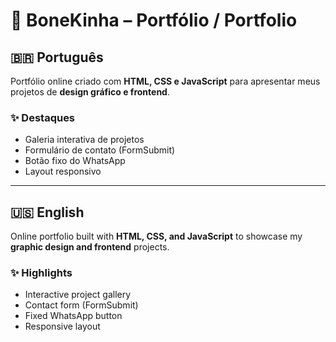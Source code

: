 # 🌸 BoneKinha – Portfólio / Portfolio  

## 🇧🇷 Português  
Portfólio online criado com **HTML, CSS e JavaScript** para apresentar meus projetos de **design gráfico e frontend**.  

### ✨ Destaques  
- Galeria interativa de projetos  
- Formulário de contato (FormSubmit)  
- Botão fixo do WhatsApp  
- Layout responsivo  

---

## 🇺🇸 English  
Online portfolio built with **HTML, CSS, and JavaScript** to showcase my **graphic design and frontend** projects.  

### ✨ Highlights  
- Interactive project gallery  
- Contact form (FormSubmit)  
- Fixed WhatsApp button  
- Responsive layout  

